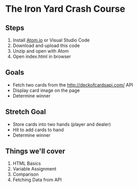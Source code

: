 # The Iron Yard Crash Course

## Steps

1. Install [Atom.io](https://atom.io/) or Visual Studio Code
2. Download and upload this code
3. Unzip and open with Atom
4. Open index.html in browser

## Goals

* Fetch two cards from the http://deckofcardsapi.com/ API
* Display card image on the page
* Determine winner

## Stretch Goal

* Store cards into two hands (player and dealer)
* Hit to add cards to hand
* Determine winner

## Things we'll cover

1. HTML Basics
2. Variable Assignment
3. Comparison
4. Fetching Data from API
